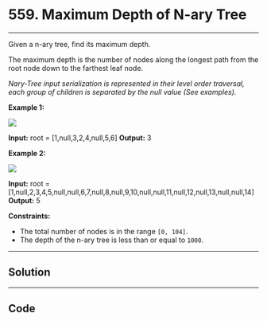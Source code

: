 # 559. Maximum Depth of N-ary Tree

---

Given a n-ary tree, find its maximum depth.

The maximum depth is the number of nodes along the longest path from the root node down to the farthest leaf node.

_Nary-Tree input serialization is represented in their level order traversal, each group of children is separated by the null value (See examples)._

 

**Example 1:**

![](https://assets.leetcode.com/uploads/2018/10/12/narytreeexample.png)


**Input:** root = [1,null,3,2,4,null,5,6]
**Output:** 3


**Example 2:**

![](https://assets.leetcode.com/uploads/2019/11/08/sample_4_964.png)


**Input:** root = [1,null,2,3,4,5,null,null,6,7,null,8,null,9,10,null,null,11,null,12,null,13,null,null,14]
**Output:** 5


 

**Constraints:**

  * The total number of nodes is in the range `[0, 104]`.
  * The depth of the n-ary tree is less than or equal to `1000`.

---

## Solution



---

## Code
```python


```